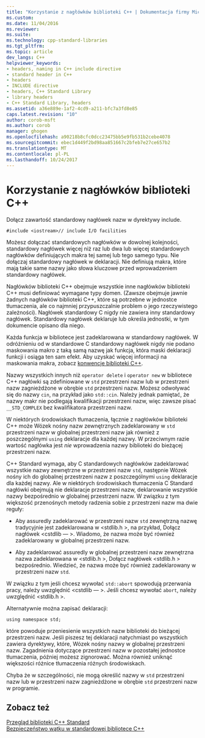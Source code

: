 ```yaml
---
title: "Korzystanie z nagłówków biblioteki C++ | Dokumentacja firmy Microsoft"
ms.custom: 
ms.date: 11/04/2016
ms.reviewer: 
ms.suite: 
ms.technology: cpp-standard-libraries
ms.tgt_pltfrm: 
ms.topic: article
dev_langs: C++
helpviewer_keywords:
- headers, naming in C++ include directive
- standard header in C++
- headers
- INCLUDE directive
- headers, C++ Standard Library
- library headers
- C++ Standard Library, headers
ms.assetid: a36e889e-1af2-4cd9-a211-bfc7a3fd8e85
caps.latest.revision: "10"
author: corob-msft
ms.author: corob
manager: ghogen
ms.openlocfilehash: a90218b8cfc0dcc23475bb5e9fb531b2cebe4078
ms.sourcegitcommit: ebec1d449f2bd98aa851667c2bfeb7e27ce657b2
ms.translationtype: MT
ms.contentlocale: pl-PL
ms.lasthandoff: 10/24/2017
---
```

# <a name="using-c-library-headers"></a>Korzystanie z nagłówków biblioteki C++
Dołącz zawartość standardowy nagłówek nazw w dyrektywy include.  
  
```  
#include <iostream>// include I/O facilities  
```  
  
 Możesz dołączać standardowych nagłówków w dowolnej kolejności, standardowy nagłówek więcej niż raz lub dwa lub więcej standardowych nagłówków definiujących makra tej samej lub tego samego typu. Nie dołączaj standardowy nagłówek w deklaracji. Nie definiują makra, które mają takie same nazwy jako słowa kluczowe przed wprowadzeniem standardowy nagłówek.  
  
 Nagłówków biblioteki C++ obejmuje wszystkie inne nagłówków biblioteki C++ musi definiować wymagane typy domen. (Zawsze obejmuje jawnie żadnych nagłówków biblioteki C++, które są potrzebne w jednostce tłumaczenia, ale co najmniej przypuszczalnie problem o jego rzeczywistego zależności). Nagłówek standardowy C nigdy nie zawiera inny standardowy nagłówek. Standardowy nagłówek deklaruje lub określa jednostki, w tym dokumencie opisano dla niego.  
  
 Każda funkcja w bibliotece jest zadeklarowana w standardowy nagłówek. W odróżnieniu od w standardowe C standardowy nagłówek nigdy nie podano maskowania makro z taką samą nazwę jak funkcja, która maski deklaracji funkcji i osiąga ten sam efekt. Aby uzyskać więcej informacji na maskowania makra, zobacz [konwencje biblioteki C++](../standard-library/cpp-library-conventions.md).  
  
 Nazwy wszystkich innych niż `operator delete` i `operator new` w bibliotece C++ nagłówki są zdefiniowane w `std` przestrzeni nazw lub w przestrzeni nazw zagnieżdżone w obrębie `std` przestrzeni nazw. Możesz odwoływać się do nazwy `cin`, na przykład jako `std::cin`. Należy jednak pamiętać, że nazwy makr nie podlegają kwalifikacji przestrzeni nazw, więc zawsze pisać `__STD_COMPLEX` bez kwalifikatora przestrzeni nazw.  
  
 W niektórych środowiskach tłumaczenia, łącznie z nagłówków biblioteki C++ może Wózek nośny nazw zewnętrznych zadeklarowany w `std` przestrzeni nazw w globalnej przestrzeni nazw jak również z poszczególnymi `using` deklaracje dla każdej nazwy. W przeciwnym razie wartość nagłówka jest *nie* wprowadzenia nazwy biblioteki do bieżącej przestrzeni nazw.  
  
 C++ Standard wymaga, aby C standardowych nagłówków zadeklarować wszystkie nazwy zewnętrzne w przestrzeni nazw `std`, następnie Wózek nośny ich do globalnej przestrzeni nazw z poszczególnymi `using` deklaracje dla każdej nazwy. Ale w niektórych środowiskach tłumaczenia C Standard nagłówki obejmują nie deklaracje przestrzeni nazw, deklarowanie wszystkie nazwy bezpośrednio w globalnej przestrzeni nazw. W związku z tym większość przenośnych metody radzenia sobie z przestrzeni nazw ma dwie reguły:  
  
-   Aby assuredly zadeklarować w przestrzeni nazw `std` zewnętrzną nazwę tradycyjnie jest zadeklarowana w \<stdlib.h >, na przykład, Dołącz nagłówek \<cstdlib — >. Wiadomo, że nazwa może być również zadeklarowany w globalnej przestrzeni nazw.  
  
-   Aby zadeklarować assuredly w globalnej przestrzeni nazw zewnętrzna nazwa zadeklarowana w \<stdlib.h >, Dołącz nagłówek \<stdlib.h > bezpośrednio. Wiedzieć, że nazwa może być również zadeklarowany w przestrzeni nazw `std`.  
  
 W związku z tym jeśli chcesz wywołać `std::abort` spowodują przerwania pracy, należy uwzględnić \<cstdlib — >. Jeśli chcesz wywołać `abort`, należy uwzględnić \<stdlib.h >.  
  
 Alternatywnie można zapisać deklaracji:  
  
```  
using namespace std;  
```  
  
 które powoduje przeniesienie wszystkich nazw biblioteki do bieżącej przestrzeni nazw. Jeśli piszesz tej deklaracji natychmiast po wszystkich zawiera dyrektywy, które, Wózek nośny nazwy w globalnej przestrzeni nazw. Zagadnienia dotyczące przestrzeni nazw w pozostałej jednostce tłumaczenia, później możesz zignorować. Można również uniknąć większości różnice tłumaczenia różnych środowiskach.  
  
 Chyba że w szczególności, nie mogą określić nazwy w `std` przestrzeni nazw lub w przestrzeni nazw zagnieżdżone w obrębie `std` przestrzeni nazw w programie.  
  
## <a name="see-also"></a>Zobacz też  
 [Przegląd biblioteki C++ Standard](../standard-library/cpp-standard-library-overview.md)   
 [Bezpieczeństwo wątku w standardowej bibliotece C++](../standard-library/thread-safety-in-the-cpp-standard-library.md)

